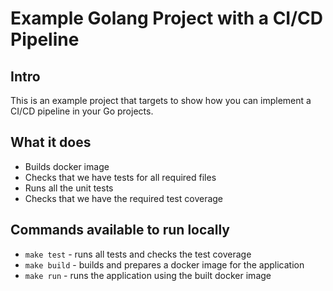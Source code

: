 # Example Golang Project with a CI/CD  Pipeline

## Intro
This is an example project that targets to show how you can implement a CI/CD pipeline in your Go projects.

## What it does
- Builds docker image
- Checks that we have tests for all required files
- Runs all the unit tests
- Checks that we have the required test coverage

## Commands available to run locally
- `make test` - runs all tests and checks the test coverage
- `make build` - builds and prepares a docker image for the application
- `make run` - runs the application using the built docker image
